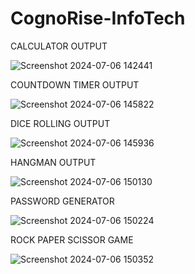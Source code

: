 # CognoRise-InfoTech
CALCULATOR OUTPUT

![Screenshot 2024-07-06 142441](https://github.com/NesrinKS/CognoRise-InfoTech/assets/104576124/f3f261cd-d444-4bce-ba22-17470f128275)

COUNTDOWN TIMER OUTPUT

![Screenshot 2024-07-06 145822](https://github.com/NesrinKS/CognoRise-InfoTech/assets/104576124/cd2bab49-e6f8-4bf7-8de1-7fc1a8397f04)

DICE ROLLING OUTPUT

![Screenshot 2024-07-06 145936](https://github.com/NesrinKS/CognoRise-InfoTech/assets/104576124/a5d40207-6d56-4b6f-9024-e2896a50fdeb)

HANGMAN OUTPUT

![Screenshot 2024-07-06 150130](https://github.com/NesrinKS/CognoRise-InfoTech/assets/104576124/164d8d1f-8939-4fc9-ba19-08a93f0c8c05)

PASSWORD GENERATOR

![Screenshot 2024-07-06 150224](https://github.com/NesrinKS/CognoRise-InfoTech/assets/104576124/aabc8505-824f-4eec-939c-786c2e31cbc8)

ROCK PAPER SCISSOR GAME

![Screenshot 2024-07-06 150352](https://github.com/NesrinKS/CognoRise-InfoTech/assets/104576124/337a61d2-36ef-4fe5-a17e-ba2ff17afa3f)





